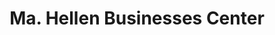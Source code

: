 ---
title: "Ma. Hellen Businesses Center"
url: /ganta/ma-hellen-businesses-center/
shop: Lebensmittel
---
